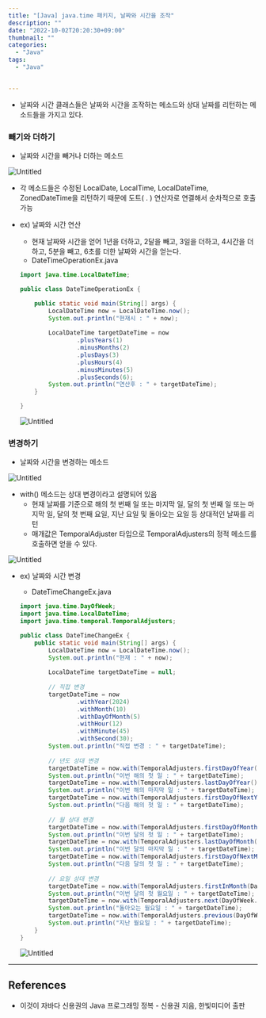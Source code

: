 ```yaml
---
title: "[Java] java.time 패키지, 날짜와 시간을 조작"
description: ""
date: "2022-10-02T20:20:30+09:00"
thumbnail: ""
categories:
  - "Java"
tags:
  - "Java"


---
```

<!--more-->

- 날짜와 시간 클래스들은 날짜와 시간을 조작하는 메소드와 상대 날짜를 리턴하는 메소드들을 가지고 있다.

### 빼기와 더하기

- 날짜와 시간을 빼거나 더하는 메소드

![Untitled](/images/lang_java/basicAPI/날짜와_시간을_조작/Untitled.png)

- 각 메소드들은 수정된 LocalDate, LocalTime, LocalDateTime, ZonedDateTime을 리턴하기 때문에 도트( . ) 연산자로 연결해서 순차적으로 호출 가능
- ex) 날짜와 시간 연산
    - 현재 날짜와 시간을 얻어 1년을 더하고, 2달을 빼고, 3일을 더하고, 4시간을 더하고, 5분을 빼고, 6초를 더한 날짜와 시간을 얻는다.
    - DateTimeOperationEx.java
    
    ```java
    import java.time.LocalDateTime;
    
    public class DateTimeOperationEx {
    
    	public static void main(String[] args) {
    		LocalDateTime now = LocalDateTime.now();
    		System.out.println("현재시 : " + now);
    		
    		LocalDateTime targetDateTime = now
    				.plusYears(1)
    				.minusMonths(2)
    				.plusDays(3)
    				.plusHours(4)
    				.minusMinutes(5)
    				.plusSeconds(6);
    		System.out.println("연산후 : " + targetDateTime);
    	}
    
    }
    ```
    
    ![Untitled](/images/lang_java/basicAPI/날짜와_시간을_조작/Untitled%201.png)
    

### 변경하기

- 날짜와 시간을 변경하는 메소드

![Untitled](/images/lang_java/basicAPI/날짜와_시간을_조작/Untitled%202.png)

- with() 메소드는 상대 변경이라고 설명되어 있음
    - 현재 날짜를 기준으로 해의 첫 번째 일 또는 마지막 일, 달의 첫 번째 일 또는 마지막 일, 달의 첫 번째 요일, 지난 요일 및 돌아오는 요일 등 상대적인 날짜를 리턴
    - 매개값은 TemporalAdjuster 타입으로 TemporalAdjusters의 정적 메소드를 호출하면 얻을 수 있다.

![Untitled](/images/lang_java/basicAPI/날짜와_시간을_조작/Untitled%203.png)

- ex) 날짜와 시간 변경
    - DateTimeChangeEx.java
    
    ```java
    import java.time.DayOfWeek;
    import java.time.LocalDateTime;
    import java.time.temporal.TemporalAdjusters;
    
    public class DateTimeChangeEx {
    	public static void main(String[] args) {
    		LocalDateTime now = LocalDateTime.now();
    		System.out.println("현재 : " + now);
    		
    		LocalDateTime targetDateTime = null;
    		
    		// 직접 변경
    		targetDateTime = now
    				.withYear(2024)
    				.withMonth(10)
    				.withDayOfMonth(5)
    				.withHour(12)
    				.withMinute(45)
    				.withSecond(30);
    		System.out.println("직접 변경 : " + targetDateTime);
    		
    		// 년도 상대 변경
    		targetDateTime = now.with(TemporalAdjusters.firstDayOfYear());
    		System.out.println("이번 해의 첫 일 : " + targetDateTime);
    		targetDateTime = now.with(TemporalAdjusters.lastDayOfYear());
    		System.out.println("이번 해의 마지막 일 : " + targetDateTime);
    		targetDateTime = now.with(TemporalAdjusters.firstDayOfNextYear());
    		System.out.println("다음 해의 첫 일 : " + targetDateTime);
    		
    		// 월 상대 변경
    		targetDateTime = now.with(TemporalAdjusters.firstDayOfMonth());
    		System.out.println("이번 달의 첫 일 : " + targetDateTime);
    		targetDateTime = now.with(TemporalAdjusters.lastDayOfMonth());
    		System.out.println("이번 달의 마지막 일 : " + targetDateTime);
    		targetDateTime = now.with(TemporalAdjusters.firstDayOfNextMonth());
    		System.out.println("다음 달의 첫 일 : " + targetDateTime);
    		
    		// 요일 상대 변경
    		targetDateTime = now.with(TemporalAdjusters.firstInMonth(DayOfWeek.MONDAY));
    		System.out.println("이번 달의 첫 월요일 : " + targetDateTime);
    		targetDateTime = now.with(TemporalAdjusters.next(DayOfWeek.MONDAY));
    		System.out.println("돌아오는 월요일 : " + targetDateTime);
    		targetDateTime = now.with(TemporalAdjusters.previous(DayOfWeek.MONDAY));
    		System.out.println("지난 월요일 : " + targetDateTime);
    	}
    }
    ```
    
    ![Untitled](/images/lang_java/basicAPI/날짜와_시간을_조작/Untitled%204.png)
    

---

## References

- 이것이 자바다 신용권의 Java 프로그래밍 정복 - 신용권 지음, 한빛미디어 출판